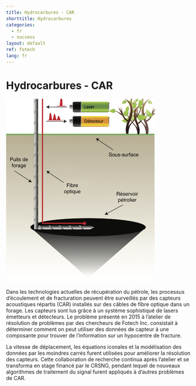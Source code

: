 ```yaml
---
title: Hydrocarbures - CAR
shorttitle: Hydrocarbures
categories: 
  - fr
  - success
layout: default
ref: fotech
lang: fr 
---
```


# Hydrocarbures - CAR

<img src="/img/portfolio/DAS_borehole_fr.png" style="max-height: 500px"
class="img-responsive center-block"/>

Dans les technologies actuelles de récupération du pétrole, les processus
d’écoulement et de fracturation peuvent être surveillés par des capteurs
acoustiques répartis (CAR) installés sur des câbles de fibre optique dans
un forage. Les capteurs sont lus grâce à un système sophistiqué de lasers
émetteurs et détecteurs. Le problème présenté en 2015 à l’atelier de
résolution de problèmes par des chercheurs de Fotech Inc. consistait à
déterminer comment on peut utiliser des données de capteur à une
composante pour trouver de l’information sur un hypocentre de fracture. 

La
vitesse de déplacement, les équations iconales et la modélisation des
données par les moindres carrés furent utilisées pour améliorer la
résolution des capteurs. Cette collaboration de recherche continua après
l’atelier et se transforma en stage financé par le CRSNG, pendant lequel
de nouveaux algorithmes de traitement du signal furent appliqués à
d’autres problèmes de CAR.
